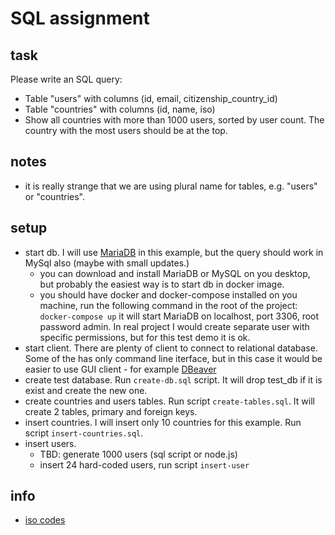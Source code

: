 # SQL assignment

## task
Please write an SQL query:
  - Table "users" with columns (id, email, citizenship_country_id)
  - Table "countries" with columns (id, name, iso)
  - Show all countries with more than 1000 users, sorted by user count. The country with the most users should be at the top.

## notes
  - it is really strange that we are using plural name for tables, e.g. "users" or "countries".

## setup
  - start db. I will use [MariaDB](https://mariadb.com/) in this example, but the query should work in MySql also (maybe with small updates.)
    - you can download and install MariaDB or MySQL on you desktop, but probably the easiest way is to start db in docker image.
    - you should have docker and docker-compose installed on you machine, run the following command in the root of the project:
    `docker-compose up`
    it will start MariaDB on localhost, port 3306, root password admin. In real project I would create separate user with specific permissions, but for this test demo it is ok.
  - start client. There are plenty of client to connect to relational database. Some of the has only command line iterface, but in this case it would be easier to use GUI client - for example [DBeaver](https://dbeaver.io/)
  - create test database. Run `create-db.sql` script. It will drop test_db if it is exist and create the new one.
  - create countries and users tables. Run script `create-tables.sql`. It will create 2 tables, primary and foreign keys.
  - insert countries. I will insert only 10 countries for this example. Run script `insert-countries.sql`.
  - insert users.
    - TBD: generate 1000 users (sql script or node.js)
    - insert 24 hard-coded users, run script `insert-user`


## info
  - [iso codes](https://www.wikiwand.com/en/List_of_ISO_3166_country_codes)